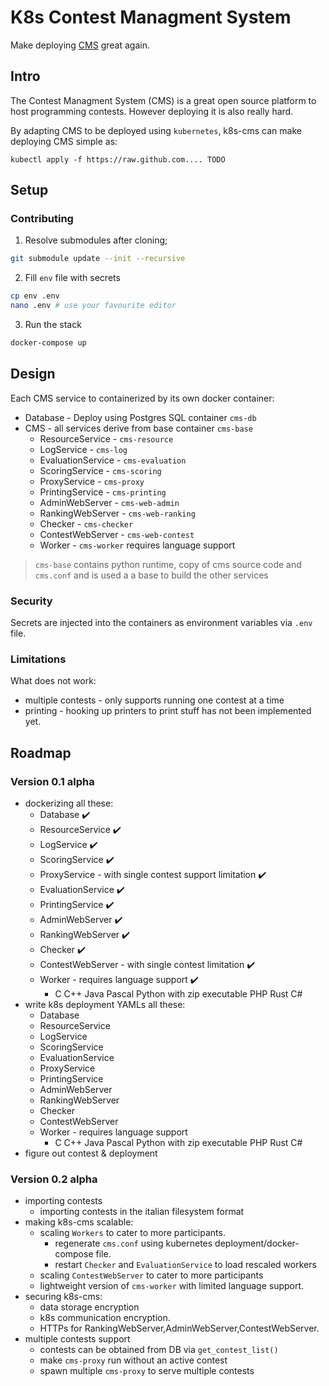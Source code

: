 # K8s Contest Managment System
Make deploying [CMS](https://github.com/cms-dev/cms) great again.

## Intro
The Contest Managment System (CMS) is a great open source platform to host programming contests. 
However deploying it is also really hard.

By adapting CMS to be deployed using `kubernetes`, k8s-cms can make deploying 
CMS simple as:
```
kubectl apply -f https://raw.github.com.... TODO
```

## Setup
### Contributing

1. Resolve submodules after cloning;
```sh
git submodule update --init --recursive
```
2. Fill `env` file with secrets
```sh
cp env .env
nano .env # use your favourite editor
```
3. Run the stack
```sh
docker-compose up
```

## Design
Each CMS service to containerized by its own docker container:
- Database - Deploy using Postgres SQL container `cms-db`
- CMS - all services derive from base container `cms-base`
    - ResourceService - `cms-resource`
    - LogService - `cms-log`
    - EvaluationService - `cms-evaluation`
    - ScoringService - `cms-scoring`
    - ProxyService - `cms-proxy`
    - PrintingService - `cms-printing`
    - AdminWebServer - `cms-web-admin`
    - RankingWebServer - `cms-web-ranking`
    - Checker - `cms-checker`
    - ContestWebServer - `cms-web-contest`
    - Worker - `cms-worker` requires language support

> `cms-base` contains python runtime, copy of cms source code and `cms.conf`
>  and is used a a base to build the other services

### Security
Secrets are injected into the containers as environment variables via `.env` file.

### Limitations
What does not work:
- multiple contests - only supports running one contest at a time
- printing - hooking up printers to print stuff has not been implemented yet.

## Roadmap

### Version 0.1 alpha
- dockerizing all these:
    - Database  :heavy_check_mark:
    - ResourceService :heavy_check_mark:
    - LogService :heavy_check_mark:
    - ScoringService :heavy_check_mark:
    - ProxyService - with single contest support limitation :heavy_check_mark:
    - EvaluationService :heavy_check_mark:
    - PrintingService :heavy_check_mark:
    - AdminWebServer :heavy_check_mark:
    - RankingWebServer :heavy_check_mark:
    - Checker :heavy_check_mark:
    - ContestWebServer - with single contest limitation :heavy_check_mark:
    - Worker - requires language support :heavy_check_mark:
        - C C++ Java Pascal Python with zip executable PHP Rust C# 
- write k8s deployment YAMLs all these:
    - Database
    - ResourceService
    - LogService
    - ScoringService
    - EvaluationService 
    - ProxyService
    - PrintingService
    - AdminWebServer
    - RankingWebServer
    - Checker
    - ContestWebServer
    - Worker - requires language support
        - C C++ Java Pascal Python with zip executable PHP Rust C# 
- figure out contest & deployment

### Version 0.2 alpha
- importing contests
    - importing contests in the italian filesystem format
- making k8s-cms scalable:
    - scaling `Workers` to cater to more participants.
        - regenerate `cms.conf` using kubernetes deployment/docker-compose file.
        - restart `Checker` and `EvaluationService` to load rescaled workers
    - scaling `ContestWebServer` to cater to more participants
    - lightweight version of `cms-worker` with limited language support.
- securing k8s-cms:
    - data storage encryption
    - k8s communication encryption.
    - HTTPs for RankingWebServer,AdminWebServer,ContestWebServer.
- multiple contests support
    - contests can be obtained from DB via `get_contest_list()`
    - make `cms-proxy` run without an active contest
    - spawn multiple `cms-proxy` to serve multiple contests

